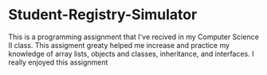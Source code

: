 # Student-Registry-Simulator
This is a programming assignment that I've recived in my Computer Science II class. This assigment greaty helped me increase and practice my knowledge of array lists, objects and classes, inheritance, and interfaces. I really enjoyed this assignment 
